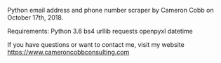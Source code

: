 Python email address and phone number scraper by Cameron Cobb on October 17th, 2018.

Requirements:
Python 3.6
bs4
urllib
requests
openpyxl
datetime

If you have questions or want to contact me, visit my website https://www.cameroncobbconsulting.com